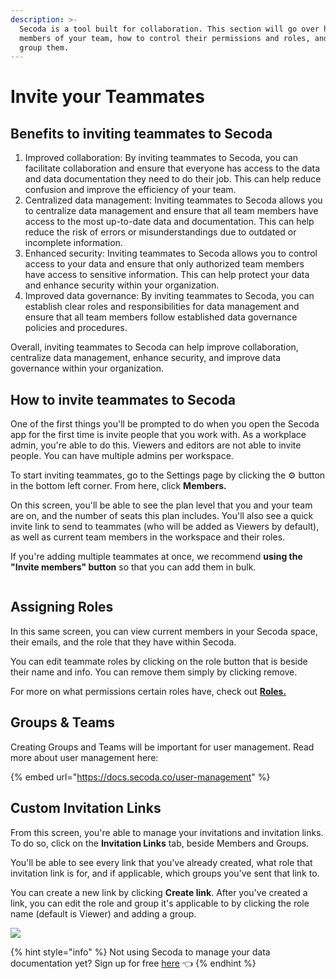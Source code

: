 ```yaml
---
description: >-
  Secoda is a tool built for collaboration. This section will go over how to add
  members of your team, how to control their permissions and roles, and how to
  group them.
---
```


# Invite your Teammates

## Benefits to inviting teammates to Secoda

1. Improved collaboration: By inviting teammates to Secoda, you can facilitate collaboration and ensure that everyone has access to the data and data documentation they need to do their job. This can help reduce confusion and improve the efficiency of your team.
2. Centralized data management: Inviting teammates to Secoda allows you to centralize data management and ensure that all team members have access to the most up-to-date data and documentation. This can help reduce the risk of errors or misunderstandings due to outdated or incomplete information.
3. Enhanced security: Inviting teammates to Secoda allows you to control access to your data and ensure that only authorized team members have access to sensitive information. This can help protect your data and enhance security within your organization.
4. Improved data governance: By inviting teammates to Secoda, you can establish clear roles and responsibilities for data management and ensure that all team members follow established data governance policies and procedures.

Overall, inviting teammates to Secoda can help improve collaboration, centralize data management, enhance security, and improve data governance within your organization.

## How to invite teammates to Secoda

One of the first things you'll be prompted to do when you open the Secoda app for the first time is invite people that you work with. As a workplace admin, you're able to do this. Viewers and editors are not able to invite people. You can have multiple admins per workspace.

To start inviting teammates, go to the Settings page by clicking the ⚙ button in the bottom left corner. From here, click **Members.**

On this screen, you'll be able to see the plan level that you and your team are on, and the number of seats this plan includes. You'll also see a quick invite link to send to teammates (who will be added as Viewers by default), as well as current team members in the workspace and their roles.

If you're adding multiple teammates at once, we recommend **using the "Invite members" button** so that you can add them in bulk.

<figure><img src="https://secoda-public-media-assets.s3.amazonaws.com/Screenshot%202023-05-15%20at%203.09.56%20PM.png" alt=""><figcaption></figcaption></figure>

## Assigning Roles

In this same screen, you can view current members in your Secoda space, their emails, and the role that they have within Secoda.

You can edit teammate roles by clicking on the role button that is beside their name and info. You can remove them simply by clicking remove.

For more on what permissions certain roles have, check out [**Roles.**](../../../user-management/roles/)

## Groups & Teams

Creating Groups and Teams will be important for user management. Read more about user management here:

{% embed url="https://docs.secoda.co/user-management" %}

## Custom Invitation Links

From this screen, you're able to manage your invitations and invitation links. To do so, click on the **Invitation Links** tab, beside Members and Groups.

You'll be able to see every link that you've already created, what role that invitation link is for, and if applicable, which groups you've sent that link to.

You can create a new link by clicking **Create link**. After you've created a link, you can edit the role and group it's applicable to by clicking the role name (default is Viewer) and adding a group.

![](https://secoda-public-media-assets.s3.amazonaws.com/ezgif.com-gif-maker%20\(3\).gif)

{% hint style="info" %}
Not using Secoda to manage your data documentation yet? Sign up for free [here](https://app.secoda.co/) 👈
{% endhint %}
